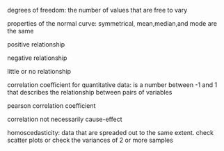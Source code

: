 degrees of freedom: the number of values that are free to vary

properties of the normal curve: symmetrical, mean,median,and mode are the same

positive relationship

negative relationship

little or no relationship

correlation coefficient for quantitative data: is a number between -1 and 1 that describes the relationship between pairs of variables

pearson correlation coefficient

correlation not necessarily cause-effect

homoscedasticity: data that are spreaded out to the same extent. check scatter plots or check the variances of 2 or more samples
